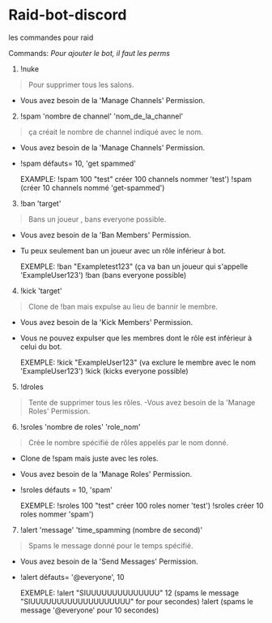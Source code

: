 # Raid-bot-discord
les commandes pour raid


Commands:
*Pour ajouter le bot, il faut les perms*

1) !nuke 
> Pour supprimer tous les salons.
- Vous avez besoin de la  'Manage Channels' Permission.


2) !spam 'nombre de channel' 'nom_de_la_channel'
> ça créait le nombre de channel indiqué avec le nom. 
- Vous avez besoin de la  'Manage Channels' Permission.
- !spam défauts= 10, 'get spammed'

	EXAMPLE:
!spam 100 "test" créer 100 channels nommer 'test')
!spam (créer 10 channels nommé 'get-spammed')


3) !ban 'target'
> Bans un joueur , bans everyone possible.
- Vous avez besoin de la 'Ban Members' Permission.
- Tu peux seulement ban un joueur avec un rôle inférieur à bot.

	EXEMPLE:
!ban "Exampletest123" (ça va ban un joueur qui s'appelle 'ExampleUser123')
!ban (bans everyone possible)


4) !kick 'target'
> Clone de !ban mais expulse au lieu de bannir le membre.
- Vous avez besoin de la  'Kick Members' Permission.
- Vous ne pouvez expulser que les membres dont le rôle est inférieur à celui du bot.

	EXEMPLE:
!kick "ExampleUser123" (va exclure le membre avec le nom 'ExampleUser123')
!kick (kicks everyone possible)


5) !droles
> Tente de supprimer tous les rôles.
-Vous avez besoin de la  'Manage Roles' Permission.


6) !sroles 'nombre de  roles' 'role_nom'
> Crée le nombre spécifié de rôles appelés par le nom donné.
- Clone de !spam mais juste avec les roles.
- Vous avez besoin de la  'Manage Roles' Permission.
- !sroles défauts = 10, 'spam'

	EXEMPLE:
!sroles 100 "test" créer 100 roles nomer 'test')
!sroles créer 10 roles nommer 'spam')


7) !alert 'message' 'time_spamming (nombre de second)'
> Spams le message donné pour le temps spécifié.
- Vous avez besoin de la 'Send Messages' Permission.
- !alert défauts= '@everyone', 10

	EXEMPLE:
!alert "SIUUUUUUUUUUUUUU" 12 (spams le message "SIUUUUUUUUUUUUUUUUUUU" for pour secondes)
!alert (spams le message '@everyone' pour 10 secondes)
